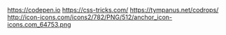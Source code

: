 https://codepen.io
https://css-tricks.com/
https://tympanus.net/codrops/
http://icon-icons.com/icons2/782/PNG/512/anchor_icon-icons.com_64753.png
